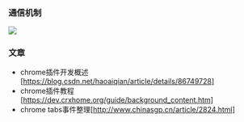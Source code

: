 ### 通信机制

![](https://img-blog.csdnimg.cn/20190202163044757.png)

### 文章

- chrome插件开发概述[https://blog.csdn.net/haoaiqian/article/details/86749728]
- chrome插件教程[https://dev.crxhome.org/guide/background_content.htm]
- chrome tabs事件整理[http://www.chinasgp.cn/article/2824.html]

